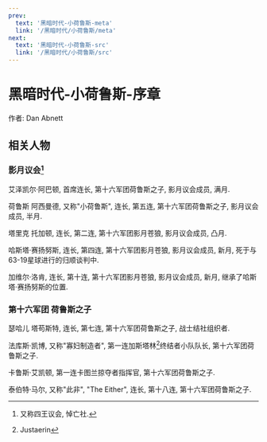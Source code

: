 ```yaml
---
prev:
  text: '黑暗时代-小荷鲁斯-meta'
  link: '/黑暗时代/小荷鲁斯/meta'
next:
  text: '黑暗时代-小荷鲁斯-src'
  link: '/黑暗时代/小荷鲁斯/src'
---
```


# 黑暗时代-小荷鲁斯-序章

作者: Dan Abnett

## 相关人物

### 影月议会[^1]

艾泽凯尔·阿巴顿, 首席连长, 第十六军团荷鲁斯之子, 影月议会成员, 满月.

荷鲁斯 阿西曼德, 又称"小荷鲁斯", 连长, 第五连, 第十六军团荷鲁斯之子, 影月议会成员, 半月.

塔里克 托加顿, 连长, 第二连, 第十六军团影月苍狼, 影月议会成员, 凸月.

哈斯塔·赛扬努斯, 连长, 第四连, 第十六军团影月苍狼, 影月议会成员, 新月, 死于与63-19星球进行的归顺谈判中.

加维尔·洛肯, 连长, 第十连, 第十六军团影月苍狼, 影月议会成员, 新月, 继承了哈斯塔·赛扬努斯的位置.

### 第十六军团 荷鲁斯之子

瑟哈儿 塔苟斯特, 连长, 第七连, 第十六军团荷鲁斯之子, 战士结社组织者.

法库斯·凯博, 又称"寡妇制造者", 第一连加斯塔林[^2]终结者小队队长, 第十六军团荷鲁斯之子.

卡鲁斯·艾凯顿, 第一连卡图兰掠夺者指挥官, 第十六军团荷鲁斯之子.

泰伯特·马尔, 又称"此非", "The Either", 连长, 第十八连, 第十六军团荷鲁斯之子.

[^1]: 又称四王议会, 悼亡社.

[^2]: Justaerin
